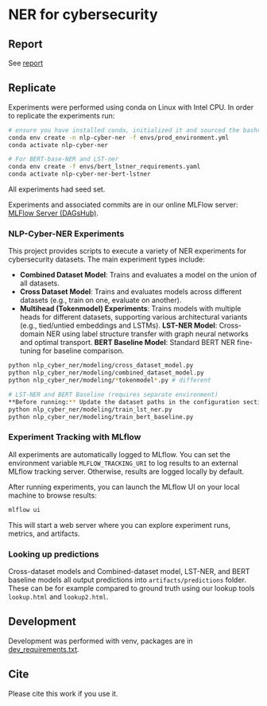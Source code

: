 # NER for cybersecurity

## Report

See [report](reports/report.pdf)

## Replicate

Experiments were performed using conda on Linux with Intel CPU. In order to replicate the experiments run:

```bash
# ensure you have installed conda, initialized it and sourced the bashrc.
conda env create -n nlp-cyber-ner -f envs/prod_environment.yml
conda activate nlp-cyber-ner

# For BERT-base-NER and LST-ner
conda env create -f envs/bert_lstner_requirements.yaml
conda activate nlp-cyber-ner-bert-lstner
```

All experiments had seed set.

Experiments and associated commits are in our online MLFlow server: [MLFlow Server (DAGsHub)](https://dagshub.com/PLtier/NLP-Cyber-NER/experiments).

### NLP-Cyber-NER Experiments

This project provides scripts to execute a variety of NER experiments for cybersecurity datasets. The main experiment types include:

- **Combined Dataset Model**: Trains and evaluates a model on the union of all datasets.
- **Cross Dataset Model**: Trains and evaluates models across different datasets (e.g., train on one, evaluate on another).
- **Multihead (Tokenmodel) Experiments**: Trains models with multiple heads for different datasets, supporting various architectural variants (e.g., tied/untied embeddings and LSTMs).
**LST-NER Model**: Cross-domain NER using label structure transfer with graph neural networks and optimal transport.
**BERT Baseline Model**: Standard BERT NER fine-tuning for baseline comparison.

```bash
python nlp_cyber_ner/modeling/cross_dataset_model.py
python nlp_cyber_ner/modeling/combined_dataset_model.py
python nlp_cyber_ner/modeling/*tokenmodel*.py # different

# LST-NER and BERT Baseline (requires separate environment)
**Before running:** Update the dataset paths in the configuration section of each script to match your desired dataset.
python nlp_cyber_ner/modeling/train_lst_ner.py
python nlp_cyber_ner/modeling/train_bert_baseline.py
```

### Experiment Tracking with MLflow

All experiments are automatically logged to MLflow. You can set the environment variable `MLFLOW_TRACKING_URI` to log results to an external MLflow tracking server. Otherwise, results are logged locally by default.

After running experiments, you can launch the MLflow UI on your local machine to browse results:

```bash
mlflow ui
```

This will start a web server where you can explore experiment runs, metrics, and artifacts.

### Looking up predictions

Cross-dataset models and Combined-dataset model, LST-NER, and BERT baseline models all output predictions into `artifacts/predictions` folder.
These can be for example compared to ground truth using our lookup tools `lookup.html` and `lookup2.html`.

## Development

Development was performed with venv, packages are in [dev_requirements.txt](envs/dev_requirements.txt).

## Cite

Please cite this work if you use it.
